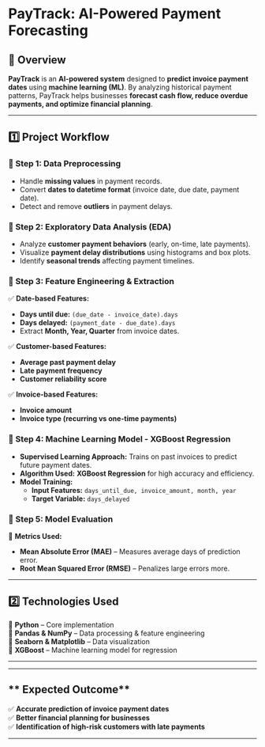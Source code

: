 # **PayTrack: AI-Powered Payment Forecasting**  

## **📌 Overview**  
**PayTrack** is an **AI-powered system** designed to **predict invoice payment dates** using **machine learning (ML)**. By analyzing historical payment patterns, PayTrack helps businesses **forecast cash flow, reduce overdue payments, and optimize financial planning**.  

---

## **1️⃣ Project Workflow**  

### **🔹 Step 1: Data Preprocessing**  
- Handle **missing values** in payment records.  
- Convert **dates to datetime format** (invoice date, due date, payment date).  
- Detect and remove **outliers** in payment delays.  

### **🔹 Step 2: Exploratory Data Analysis (EDA)**  
- Analyze **customer payment behaviors** (early, on-time, late payments).  
- Visualize **payment delay distributions** using histograms and box plots.  
- Identify **seasonal trends** affecting payment timelines.  

### **🔹 Step 3: Feature Engineering & Extraction**  
✅ **Date-based Features:**  
- **Days until due:** `(due_date - invoice_date).days`  
- **Days delayed:** `(payment_date - due_date).days`  
- Extract **Month, Year, Quarter** from invoice dates.  

✅ **Customer-based Features:**  
- **Average past payment delay**  
- **Late payment frequency**  
- **Customer reliability score**  

✅ **Invoice-based Features:**  
- **Invoice amount**  
- **Invoice type (recurring vs one-time payments)**  

### **🔹 Step 4: Machine Learning Model - XGBoost Regression**  
- **Supervised Learning Approach:** Trains on past invoices to predict future payment dates.  
- **Algorithm Used:** **XGBoost Regression** for high accuracy and efficiency.  
- **Model Training:**  
  - **Input Features:** `days_until_due, invoice_amount, month, year`  
  - **Target Variable:** `days_delayed`  

### **🔹 Step 5: Model Evaluation**  
📌 **Metrics Used:**  
- **Mean Absolute Error (MAE)** – Measures average days of prediction error.  
- **Root Mean Squared Error (RMSE)** – Penalizes large errors more.  

---

## **2️⃣ Technologies Used**  
🔹 **Python** – Core implementation  
🔹 **Pandas & NumPy** – Data processing & feature engineering  
🔹 **Seaborn & Matplotlib** – Data visualization  
🔹 **XGBoost** – Machine learning model for regression  

---  

---

## ** Expected Outcome**  
✅ **Accurate prediction of invoice payment dates**  
✅ **Better financial planning for businesses**  
✅ **Identification of high-risk customers with late payments**  

---

